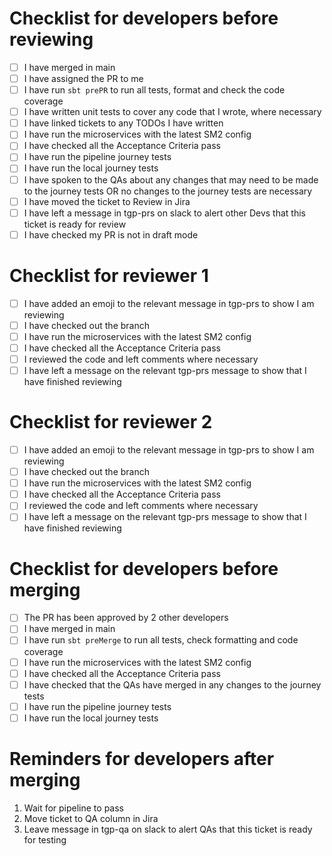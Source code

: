 # Checklist for developers before reviewing
 - [ ] I have merged in main
 - [ ] I have assigned the PR to me
 - [ ] I have run `sbt prePR` to run all tests, format and check the code coverage
 - [ ] I have written unit tests to cover any code that I wrote, where necessary
 - [ ] I have linked tickets to any TODOs I have written
 - [ ] I have run the microservices with the latest SM2 config
 - [ ] I have checked all the Acceptance Criteria pass
 - [ ] I have run the pipeline journey tests
 - [ ] I have run the local journey tests
 - [ ] I have spoken to the QAs about any changes that may need to be made to the journey tests OR no changes to the journey tests are necessary
 - [ ] I have moved the ticket to Review in Jira
 - [ ] I have left a message in tgp-prs on slack to alert other Devs that this ticket is ready for review
 - [ ] I have checked my PR is not in draft mode

# Checklist for reviewer 1
- [ ] I have added an emoji to the relevant message in tgp-prs to show I am reviewing
- [ ] I have checked out the branch
- [ ] I have run the microservices with the latest SM2 config
- [ ] I have checked all the Acceptance Criteria pass
- [ ] I reviewed the code and left comments where necessary
- [ ] I have left a message on the relevant tgp-prs message to show that I have finished reviewing

# Checklist for reviewer 2
- [ ] I have added an emoji to the relevant message in tgp-prs to show I am reviewing
- [ ] I have checked out the branch
- [ ] I have run the microservices with the latest SM2 config
- [ ] I have checked all the Acceptance Criteria pass
- [ ] I reviewed the code and left comments where necessary
- [ ] I have left a message on the relevant tgp-prs message to show that I have finished reviewing

# Checklist for developers before merging
 - [ ] The PR has been approved by 2 other developers
 - [ ] I have merged in main
 - [ ] I have run `sbt preMerge` to run all tests, check formatting and code coverage
 - [ ] I have run the microservices with the latest SM2 config
 - [ ] I have checked all the Acceptance Criteria pass
 - [ ] I have checked that the QAs have merged in any changes to the journey tests
 - [ ] I have run the pipeline journey tests
 - [ ] I have run the local journey tests

# Reminders for developers after merging
 1. Wait for pipeline to pass
 2. Move ticket to QA column in Jira
 3. Leave message in tgp-qa on slack to alert QAs that this ticket is ready for testing
